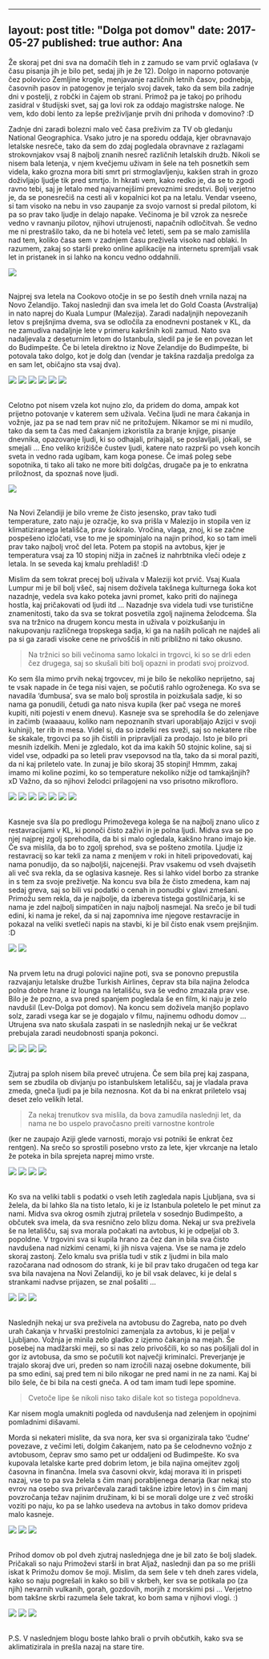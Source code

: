 
---
layout: post
title:  "Dolga pot domov"
date:   2017-05-27
published: true
author: Ana
---

<p class="intro"><span class="dropcap">Ž</span>e skoraj pet dni sva na domačih tleh in z zamudo se vam prvič oglašava (v času pisanja jih je bilo pet, sedaj jih je že 12). Dolgo in naporno potovanje čez polovico Zemljine krogle, menjavanje različnih letnih časov, podnebja, časovnih pasov in patogenov je terjalo svoj davek, tako da sem bila zadnje dni v postelji, z robčki in čajem ob strani. Primož pa je takoj po prihodu zasidral v študijski svet, saj ga lovi rok za oddajo magistrske naloge. Ne vem, kdo dobi lento za lepše preživljanje prvih dni prihoda v domovino? :D</p>

 
Zadnje dni zaradi bolezni malo več časa preživim za TV ob gledanju National Geographica. Vsako jutro je na sporedu oddaja, kjer obravnavajo letalske nesreče, tako da sem do zdaj pogledala obravnave z razlagami strokovnjakov vsaj 8 najbolj znanih nesreč različnih letalskih družb. Nikoli se nisem bala letenja, v njem kvečjemu uživam in šele na teh posnetkih sem videla, kako grozna mora biti smrt pri strmoglavljenju, kakšen strah in grozo doživljajo ljudje tik pred smrtjo. In hkrati vem, kako redko je, da se to zgodi ravno tebi, saj je letalo med najvarnejšimi prevoznimi sredstvi. Bolj verjetno je, da se ponesrečiš na cesti ali v kopalnici kot pa na letalu. Vendar vseeno, si tam visoko na nebu in vso zaupanje za svojo varnost si predal pilotom, ki pa so prav tako ljudje in delajo napake. Večinoma je bil vzrok za nesreče vedno v ravnanju pilotov, njihovi utrujenosti, napačnih odločitvah. Še vedno me ni prestrašilo tako, da ne bi hotela več leteti, sem pa se malo zamislila nad tem, koliko časa sem v zadnjem času preživela visoko nad oblaki. In razumem, zakaj so starši preko online aplikacije na internetu spremljali vsak let in pristanek in si lahko na koncu vedno oddahnili.

<div class="photoset-grid" data-layout="1">
    <img src="/assets/images/25home/03.jpg" data-title="" data-lightbox="gr1">
</div><br/>
 
Najprej sva letela na Cookovo otočje in se po šestih dneh vrnila nazaj na Novo Zelandijo. Takoj naslednji dan sva imela let do Gold Coasta (Avstralija) in nato naprej do Kuala Lumpur (Malezija). Zaradi nadaljnjih nepovezanih letov s prejšnjima dvema, sva se odločila za enodnevni postanek v KL, da ne zamudiva nadaljnje lete v primeru kakršnih koli zamud. Nato sva nadaljevala z deseturnim letom do Istanbula, sledil pa je še en povezan let do Budimpešte. Če bi letela direktno iz Nove Zelandije do Budimpešte, bi potovala tako dolgo, kot je dolg dan (vendar je takšna razdalja predolga za en sam let, običajno sta vsaj dva). 

<div class="photoset-grid" data-layout="132">
    <img src="/assets/images/25home/02.jpg" data-title="Moj najljubši del letališlča je bil prevažanje tega kul vozička, ko sem se lahko delala, da sem Harry Potter, ki se odpravlja na Bradavičarko. :)" data-lightbox="gr1">
    <img src="/assets/images/25home/01.jpg" data-title="Prvi let do Avstralije (Gold Coast) z AirAsia. Kdo najde?" data-lightbox="gr1">
    <img src="/assets/images/25home/05.jpg" data-title="Ko nisva bila več na novozelandskih tleh in občutek, da si tja komaj prišel pa že odhajaš. Kako je bilo lepo ..." data-lightbox="gr1">
    <img src="/assets/images/25home/06.jpg" data-title="Nočni leti so za spat, jaz bi pa rada ven gledala!" data-lightbox="gr1">
    <img src="/assets/images/25home/07.jpg" data-title="" data-lightbox="gr1">
    <img src="/assets/images/25home/08.jpg" data-title="In smo pristali na avstralska tla ..." data-lightbox="gr1">
</div><br/>
 
Celotno pot nisem vzela kot nujno zlo, da pridem do doma, ampak kot prijetno potovanje v katerem sem uživala. Večina ljudi ne mara čakanja in vožnje, jaz pa se nad tem prav nič ne pritožujem. Nikamor se mi ni mudilo, tako da sem ta čas med čakanjem izkoristila za branje knjige, pisanje dnevnika, opazovanje ljudi, ki so odhajali, prihajali, se poslavljali, jokali, se smejali … Eno veliko križišče čustev ljudi, katere nato razprši po vseh koncih sveta in vedno rada ugibam, kam koga ponese. Če imaš poleg sebe sopotnika, ti tako ali tako ne more biti dolgčas, drugače pa je to enkratna priložnost, da spoznaš nove ljudi.

<div class="photoset-grid" data-layout="1">
    <img src="/assets/images/25home/03.jpg" data-title="" data-lightbox="gr1">
</div><br/>
 
Na Novi Zelandiji je bilo vreme že čisto jesensko, prav tako tudi temperature, zato naju je ozračje, ko sva prišla v Malezijo in stopila ven iz klimatiziranega letališča, prav šokiralo. Vročina, vlaga, znoj, ki se začne pospešeno izločati, vse to me je spominjalo na najin prihod, ko so tam imeli prav tako najbolj vroč del leta. Potem pa stopiš na avtobus, kjer je temperatura vsaj za 10 stopinj nižja in začneš iz nahrbtnika vleči odeje z letala. In se seveda kaj kmalu prehladiš! :D
 
Mislim da sem tokrat precej bolj uživala v Maleziji kot prvič. Vsaj Kuala Lumpur mi je bil bolj všeč, saj nisem doživela takšnega kulturnega šoka kot nazadnje, vedela sva kako poteka javni promet, kako priti do najinega hostla, kaj pričakovati od ljudi itd … Nazadnje sva videla tudi vse turistične znamenitosti, tako da sva se tokrat posvetila zgolj najinema želodcema. Šla sva na tržnico na drugem koncu mesta in uživala v poizkušanju in nakupovanju različnega tropskega sadja, ki ga na naših policah ne najdeš ali pa si ga zaradi visoke cene ne privoščiš in niti približno ni tako okusno. 

<blockquote>Na tržnici so bili večinoma samo lokalci in trgovci, ki so se drli eden čez drugega, saj so skušali biti bolj opazni in prodati svoj proizvod.</blockquote> 

Ko sem šla mimo prvih nekaj trgovcev, mi je bilo še nekoliko neprijetno, saj te vsak napade in če tega nisi vajen, se počutiš rahlo ogroženega. Ko sva se navadila ‘đumbusa’, sva se malo bolj sprostila in poizkušala sadje, ki so nama ga ponudili, četudi ga nato nisva kupila (ker pač vsega ne moreš kupiti, niti pojesti v enem dnevu). Kasneje sva se sprehodila še do zelenjave in začimb (waaaauu, koliko nam nepoznanih stvari uporabljajo Azijci v svoji kuhinji), ter rib in mesa. Videl si, da so izdelki res sveži, saj so nekatere ribe še skakale, trgovci pa so jih čistili in pripravljali za prodajo. Isto je bilo pri mesnih izdelkih. Meni je zgledalo, kot da ima kakih 50 stojnic koline, saj si videl vse, odpadki pa so leteli prav vsepovsod na tla, tako da si moral paziti, da ni kaj priletelo vate. In zunaj je bilo skoraj 35 stopinj! Hmmm, zakaj imamo mi koline pozimi, ko so temperature nekoliko nižje od tamkajšnjih?  xD Važno, da so njihovi želodci prilagojeni na vso prisotno mikrofloro. 

<div class="photoset-grid" data-layout="1312">
    <img src="/assets/images/25home/24.jpg" data-title="Tržnica v Kuala Lumpurju." data-lightbox="gr1">
    <img src="/assets/images/25home/25.jpg" data-title="Azijska zelišča in začimbe." data-lightbox="gr1">
    <img src="/assets/images/25home/26.jpg" data-title="Ribarnica in mesnica." data-lightbox="gr1">
    <img src="/assets/images/25home/27.jpg" data-title="Kitajska četrt s stojnicami oblačil, modnih dodatkov, ur, vsega možnega ..." data-lightbox="gr1">
    <img src="/assets/images/25home/28.jpg" data-title="Primož in bogati del mesta v ozadju." data-lightbox="gr1">
    <img src="/assets/images/25home/29.jpg" data-title="Na kultruni prireditvi sem preizkusila igranje malezijskih bobnov." data-lightbox="gr1">
    <img src="/assets/images/25home/30.jpg" data-title="Vmes se je malo ulilo, tako da je vročina postala malenkost bolj znosna, luže pa vsepovsod, saj voda nima kam odteči ..." data-lightbox="gr1">
</div><br/>
 
Kasneje sva šla po predlogu Primoževega kolega še na najbolj znano ulico z restavracijami v KL, ki ponoči čisto zaživi in je polna ljudi. Midva sva se po njej najprej zgolj sprehodila, da bi si malo ogledala, kakšno hrano imajo kje. Če sva mislila, da bo to zgolj sprehod, sva se pošteno zmotila. Ljudje iz restavracij so kar tekli za nama z menijem v roki in hiteli pripovedovati, kaj nama ponudijo, da so najboljši, najcenejši. Prav vsakemu od vseh dvajsetih ali več sva rekla, da se oglasiva kasneje. Res si lahko videl borbo za stranke in s tem za svoje preživetje. Na koncu sva bila že čisto zmedena, kam naj sedaj greva, saj so bili vsi podatki o cenah in ponudbi v glavi zmešani. Primožu sem rekla, da je najbolje, da izbereva tistega gostilničarja, ki se nama je zdel najbolj simpatičen in naju najbolj nasmejal. Na srečo je bil tudi edini, ki nama je rekel, da si naj zapomniva ime njegove restavracije in pokazal na veliki svetleči napis na stavbi, ki je bil čisto enak vsem prejšnjim. :D

<div class="photoset-grid" data-layout="2">
    <img src="/assets/images/25home/32.jpg" data-title="Ulica z restavracijami tik preden se je znočilo (verjetno si niste predstavljali ravno plastičnih stolov - ni fancy, je pa dobro!)." data-lightbox="gr1">
    <img src="/assets/images/25home/31.jpg" data-title="Ulica restavracij takoj, ko je nastala tema." data-lightbox="gr1">
</div><br/>
 
Na prvem letu na drugi polovici najine poti, sva se ponovno prepustila razvajanju letalske družbe Turkish Airlines, čeprav sta bila najina želodca polna dobre hrane iz lounga na letališču, sva še vedno zmazala prav vse. Bilo je že pozno, a sva pred spanjem pogledala še en film, ki naju je zelo navdušil (Lev-Dolga pot domov). Na koncu sem doživela manjšo poplavo solz, zaradi vsega kar se je dogajalo v filmu, najinemu odhodu domov … Utrujena sva nato skušala zaspati in se naslednjih nekaj ur še večkrat prebujala zaradi neudobnosti spanja pokonci.

<div class="photoset-grid" data-layout="31">
    <img src="/assets/images/25home/04.jpg" data-title="Razvajanje v loungu - predjed, mmmm ..." data-lightbox="gr1">
    <img src="/assets/images/25home/09.jpg" data-title="Primož je med čakanjem na letalo skušal narediti še kaj za faks, priden fant. :)" data-lightbox="gr1">
    <img src="/assets/images/25home/10.jpg" data-title="Potem pa še večerja na letalu in spremljanje leta, gledanje filmov ..." data-lightbox="gr1">
    <img src="/assets/images/25home/10a.jpg" data-title="Tretji let je bil še za dve uri daljši kot drugi (dobrih 10 ur)." data-lightbox="gr1">
</div><br/>
 
Zjutraj pa sploh nisem bila preveč utrujena. Če sem bila prej kaj zaspana, sem se zbudila ob divjanju po istanbulskem letališču, saj je vladala prava zmeda, gneča ljudi pa je bila neznosna. Kot da bi na enkrat priletelo vsaj deset zelo velikih letal. 

<blockquote>Za nekaj trenutkov sva mislila, da bova zamudila naslednji let, da nama ne bo uspelo pravočasno preiti varnostne kontrole </blockquote>

(ker ne zaupajo Aziji glede varnosti, morajo vsi potniki še enkrat čez rentgen). Na srečo so sprostili posebno vrsto za lete, kjer vkrcanje na letalo že poteka in bila sprejeta naprej mimo vrste.

<div class="photoset-grid" data-layout="31">
    <img src="/assets/images/25home/10b.jpg" data-title="Preden smo pristali v turškem Istanbulu, nas je skozi okno letala pričakal sončni vzhod na Črnem jezeru." data-lightbox="gr1">
    <img src="/assets/images/25home/11.jpg" data-title="Velika gneča na letališču za varnostno kontrolo, midva pa hitela na naslednji let ..." data-lightbox="gr1">
    <img src="/assets/images/25home/12.jpg" data-title="Vkrcala sva se na zadnjo letalo, ki naju je popeljalo do Budimpešte." data-lightbox="gr1">
    <img src="/assets/images/25home/13.jpg" data-title="Nad Istanbulom." data-lightbox="gr1">
</div><br/> 
 
Ko sva na veliki tabli s podatki o vseh letih zagledala napis Ljubljana, sva si želela, da bi lahko šla na tisto letalo, ki je iz Istanbula poletelo le pet minut za nami. Midva sva okrog osmih zjutraj priletela v sosednjo Budimpešto, a občutek sva imela, da sva resnično zelo blizu doma. Nekaj ur sva preživela še na letališču, saj sva morala počakati na avtobus, ki je odpeljal ob 3. popoldne. V trgovini sva si kupila hrano za čez dan in bila sva čisto navdušena nad nizkimi cenami, ki jih nisva vajena. Vse se nama je zdelo skoraj zastonj. Zelo kmalu sva prišla tudi v stik z ljudmi in bila malo razočarana nad odnosom do strank, ki je bil prav tako drugačen od tega kar sva bila navajena na Novi Zelandiji, ko je bil vsak delavec, ki je delal s strankami nadvse prijazen, se znal pošaliti … 
 
<div class="photoset-grid" data-layout="21">
    <img src="/assets/images/25home/14.jpg" data-title="Waaaa, veselje, ko se nama na zemljevidu prikaže najina država, ko sva že tako blizu! :D" data-lightbox="gr1">
    <img src="/assets/images/25home/15.jpg" data-title="In sva prišla v Budimpešto, kjer sva čakala na avtobus še nadaljnih nekaj ur." data-lightbox="gr1">
    <img src="/assets/images/25home/16.jpg" data-title="Na avtobusni postaji v Budimpešti najdeva sliko Ljubljane, najin naslednji cilj." data-lightbox="gr1">
</div><br/> 

Naslednjih nekaj ur sva preživela na avtobusu do Zagreba, nato po dveh urah čakanja v hrvaški prestolnici zamenjala za avtobus, ki je peljal v Ljubljano. Vožnja je minila zelo gladko z izjemo čakanja na mejah. Še posebej na madžarski meji, so si nas zelo privoščili, ko so nas pošiljali dol in gor iz avtobusa, da smo se počutili kot največji kriminalci. Preverjanje je trajalo skoraj dve uri, preden so nam izročili nazaj osebne dokumente, bili pa smo edini, saj pred tem ni bilo nikogar ne pred nami in ne za nami. Kaj bi bilo šele, če bi bila na cesti gneča. A od tam imam tudi lepe spomine. 

<blockquote>Cvetoče lipe še nikoli niso tako dišale kot so tistega popoldneva. </blockquote>


Kar nisem mogla umakniti pogleda od navdušenja nad zelenjem in opojnimi pomladnimi dišavami. 
 
Morda si nekateri mislite, da sva nora, ker sva si organizirala tako ‘čudne’ povezave, z večimi leti, dolgim čakanjem, nato pa še celodnevno vožnjo z avtobusom, čeprav smo samo pet ur oddaljeni od Budimpešte. Ko sva kupovala letalske karte pred dobrim letom, je bila najina omejitev zgolj časovna in finančna. Imela sva časovni okvir, kdaj morava iti in prispeti nazaj, vse to pa sva želela s čim manj porabljenega denarja (kar nekaj sto evrov na osebo sva privarčevala zaradi takšne izbire letov) in s čim manj povzročanja težav najinim družinam, ki bi se morali dolge ure z več stroški voziti po naju, ko pa se lahko usedeva na avtobus in tako domov prideva malo kasneje.
 
<div class="photoset-grid" data-layout="21">
    <img src="/assets/images/25home/18.jpg" data-title="Prazna carina - meja med Madžarsko in Hrvaško, kjer so dolge ure preverjali naše dokumente ..." data-lightbox="gr1">
    <img src="/assets/images/25home/17.jpg" data-title="Takoj sva opazila, kako lepo pomlad imate in morala sva preklopiti iz jeseni in narediti objavo na Instagramu. :P" data-lightbox="gr1">
    <img src="/assets/images/25home/19.jpg" data-title="V Zagrebu so naju obkrožali napisi v znanem jeziku in kar težko je po tako dolgem času razumeti, da si doma ... skoraj." data-lightbox="gr1">
</div><br/> 

Prihod domov ob pol dveh zjutraj naslednjega dne je bil zato še bolj sladek. Pričakali so naju Primoževi starši in brat Aljaž, naslednji dan pa so me prišli iskat k Primožu domov še moji. Mislim, da sem šele v teh dneh zares videla, kako so naju pogrešali in kako so bili v skrbeh, ker sva se potikala po (za njih) nevarnih vulkanih, gorah, gozdovih, morjih z morskimi psi … Verjetno bom takšne skrbi razumela šele takrat, ko bom sama v njihovi vlogi. :)
 
<div class="photoset-grid" data-layout="12">
    <img src="/assets/images/25home/20.jpg" data-title="Aljaž je takoj naredil in poslal sliko našim, da me imajo doma ... Za vsak slučaj, če ne bi verjeli, da sva res prišla nazaj. :)" data-lightbox="gr1">
    <img src="/assets/images/25home/21.jpg" data-title="Končno udobna postelja z dobrodošlico. :)" data-lightbox="gr1">
    <img src="/assets/images/25home/22.jpg" data-title="Mami pa je še malo rezljala črke, ki so me vodile do sobe, če bi slučajno pozabila kje je. :D" data-lightbox="gr1">
</div><br/> 

P.S. V naslednjem blogu boste lahko brali o prvih občutkih, kako sva se aklimatizirala in prešla nazaj na stare tire. 
 
